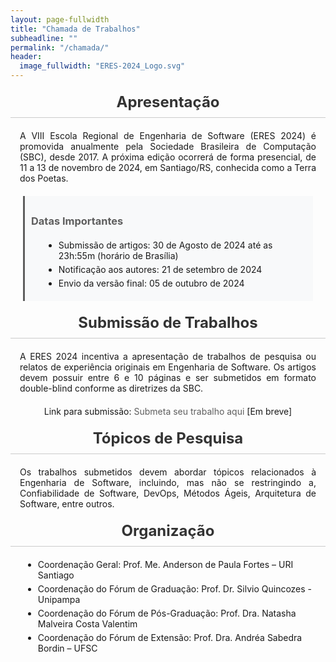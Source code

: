 ```yaml
---
layout: page-fullwidth
title: "Chamada de Trabalhos"
subheadline: ""
permalink: "/chamada/"
header:
  image_fullwidth: "ERES-2024_Logo.svg"
---
```


<style>
  header {
    margin-bottom: 30px;
  }

  h1, h2, h3 {
    color: #333;
    text-align: center;
    margin: 20px 0;
  }

  h2 {
    font-size: 24px;
    padding-bottom: 10px;
    border-bottom: 1px solid #cbcbcb;
  }

  .text {
    text-align: justify;
    padding: 0 15px;
  }

  ul {
    margin: 10px 20px;
    list-style-type: disc;
  }

  li {
    margin-bottom: 5px;
  }

  .important-dates {
    background-color: #f8f9fa;
    border-left: 3px solid #5e5e5e;
    padding: 10px;
    margin: 20px;
  }

  .important-dates h3 {
    text-align: left;
    color: #5e5e5e;
  }

  .submission-link {
    text-align: center;
    margin-top: 20px;
  }

  a {
    color: #5e5e5e;
    text-decoration: none;
  }

  a:hover {
    text-decoration: underline;
  }
</style>

<main>
  <section>
    <h2>Apresentação</h2>
    <p class="text">A VIII Escola Regional de Engenharia de Software (ERES 2024) é promovida anualmente pela Sociedade Brasileira de Computação (SBC), desde 2017. A próxima edição ocorrerá de forma presencial, de 11 a 13 de novembro de 2024, em Santiago/RS, conhecida como a Terra dos Poetas.</p>
  </section>

  <section class="important-dates">
    <h3>Datas Importantes</h3>
    <ul>
      <li>Submissão de artigos: 30 de Agosto de 2024 até as 23h:55m (horário de Brasília)</li>
      <li>Notificação aos autores: 21 de setembro de 2024</li>
      <li>Envio da versão final: 05 de outubro de 2024</li>
    </ul>
  </section>

  <section>
    <h2>Submissão de Trabalhos</h2>
    <p class="text">A ERES 2024 incentiva a apresentação de trabalhos de pesquisa ou relatos de experiência originais em Engenharia de Software. Os artigos devem possuir entre 6 e 10 páginas e ser submetidos em formato double-blind conforme as diretrizes da SBC.</p>
    <p class="submission-link">Link para submissão: <a href="https://jems.sbc.org.br/eres2024">Submeta seu trabalho aqui</a> [Em breve]</p>
  </section>

  <section>
    <h2>Tópicos de Pesquisa</h2>
    <p class="text">Os trabalhos submetidos devem abordar tópicos relacionados à Engenharia de Software, incluindo, mas não se restringindo a, Confiabilidade de Software, DevOps, Métodos Ágeis, Arquitetura de Software, entre outros.</p>
  </section>

  <section>
    <h2>Organização</h2>
    <ul>
      <li>Coordenação Geral: Prof. Me. Anderson de Paula Fortes – URI Santiago</li>
      <li>Coordenação do Fórum de Graduação: Prof. Dr. Silvio Quincozes - Unipampa</li>
      <li>Coordenação do Fórum de Pós-Graduação: Prof. Dra. Natasha Malveira Costa Valentim</li>
      <li>Coordenação do Fórum de Extensão: Prof. Dra. Andréa Sabedra Bordin – UFSC</li>
    </ul>
  </section>
</main>
